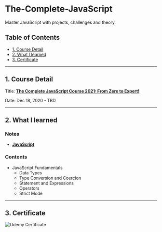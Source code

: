 # The-Complete-JavaScript

Master JavaScript with projects, challenges and theory.

## Table of Contents

- [1. Course Detail](#1-course-detail)
- [2. What I learned](#2-what-i-learned)
- [3. Certificate](#3-certificate)

---

## 1. Course Detail

Title: [**The Complete JavaScript Course 2021: From Zero to Expert!**](https://www.udemy.com/course/the-complete-javascript-course/)

Date: Dec 18, 2020 - TBD

---

## 2. What I learned

### Notes

- [**JavaScript**](https://www.notion.so/JavaScript-5be8c81741cf4b51888e750e5e678cc4)

### Contents

- JavaScript Fundamentals
  - Data Types
  - Type Conversion and Coercion
  - Statement and Expressions
  - Operators
  - Strict Mode

---

## 3. Certificate

![Udemy Certificate]()
